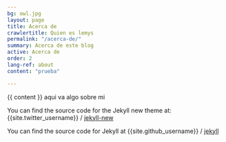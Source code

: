 ```yaml
---
bg: owl.jpg
layout: page
title: Acerca de
crawlertitle: Quien es lemys
permalink: "/acerca-de/"
summary: Acerca de este blog
active: Acerca de
order: 2
lang-ref: about
content: "prueba"

---
```

{{ content }}
aqui va algo sobre mi

You can find the source code for the Jekyll new theme at:
{{site.twitter_username}} /
[jekyll-new](https://github.com/jglovier/jekyll-new)

You can find the source code for Jekyll at
{{site.github_username}} /
[jekyll](https://github.com/jekyll/jekyll)